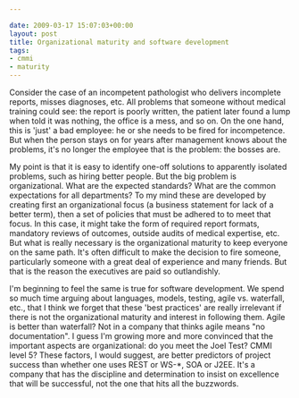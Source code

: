 ```yaml
---

date: 2009-03-17 15:07:03+00:00
layout: post
title: Organizational maturity and software development
tags:
- cmmi
- maturity
---
```


Consider the case of an incompetent pathologist who delivers incomplete reports, misses diagnoses, etc. All problems that someone without medical training could see: the report is poorly written, the patient later found a lump when told it was nothing, the office is a mess, and so on. On the one hand, this is 'just' a bad employee: he or she needs to be fired for incompetence. But when the person stays on for years after management knows about the problems, it's no longer the employee that is the problem: the bosses are.

My point is that it is easy to identify one-off solutions to apparently isolated problems, such as hiring better people. But the big problem is organizational. What are the expected standards? What are the common expectations for all departments? To my mind these are developed by creating first an organizational focus (a business statement for lack of a better term), then a set of policies that must be adhered to to meet that focus. In this case, it might take the form of required report formats, mandatory reviews of outcomes, outside audits of medical expertise, etc. But what is really necessary is the organizational maturity to keep everyone on the same path. It's often difficult to make the decision to fire someone, particularly someone with a great deal of experience and many friends. But that is the reason the executives are paid so outlandishly.

I'm beginning to feel the same is true for software development. We spend so much time arguing about languages, models, testing, agile vs. waterfall, etc., that I think we forget that these 'best practices' are really irrelevant if there is not the organizational maturity and interest in following them. Agile is better than waterfall? Not in a company that thinks agile means "no documentation". I guess I'm growing more and more convinced that the important aspects are organizational: do you meet the Joel Test? CMMI level 5? These factors, I would suggest, are better predictors of project success than whether one uses REST or WS-*, SOA or J2EE. It's a company that has the discipline and determination to insist on excellence that will be successful, not the one that hits all the buzzwords.
